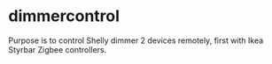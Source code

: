 # dimmercontrol

Purpose is to control Shelly dimmer 2 devices remotely, first with Ikea Styrbar Zigbee controllers.
